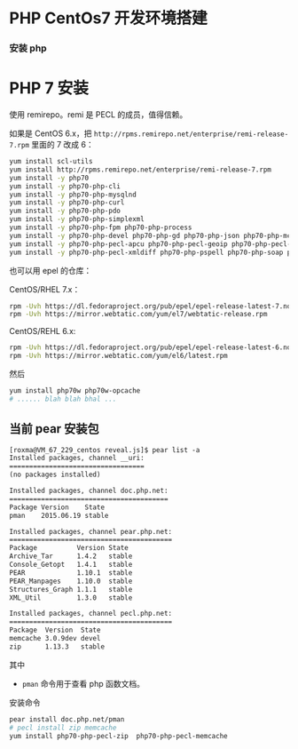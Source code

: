 # PHP CentOs7 开发环境搭建

### 安装 php


# PHP 7 安装

使用 remirepo。remi 是 PECL 的成员，值得信赖。

如果是 CentOS 6.x，把 `http://rpms.remirepo.net/enterprise/remi-release-7.rpm`  里面的 7 改成 6：

```bash
yum install scl-utils
yum install http://rpms.remirepo.net/enterprise/remi-release-7.rpm
yum install -y php70
yum install -y php70-php-cli
yum install -y php70-php-mysqlnd
yum install -y php70-php-curl
yum install -y php70-php-pdo
yum install -y php70-php-simplexml
yum install -y php70-php-fpm php70-php-process
yum install -y php70-php-devel php70-php-gd php70-php-json php70-php-mcrypt php70-php-mbstring php70-php-opcache php70-php-pear 
yum install -y php70-php-pecl-apcu php70-php-pecl-geoip php70-php-pecl-imagick php70-php-pecl-json-post php70-php-pecl-memcache 
yum install -y php70-php-pecl-xmldiff php70-php-pspell php70-php-soap php70-php-tidy php70-php-xml php70-php-xmlrpc
```

也可以用 epel 的仓库：

CentOS/RHEL 7.x：

```bash
rpm -Uvh https://dl.fedoraproject.org/pub/epel/epel-release-latest-7.noarch.rpm
rpm -Uvh https://mirror.webtatic.com/yum/el7/webtatic-release.rpm
```

CentOS/REHL 6.x:

```bash
rpm -Uvh https://dl.fedoraproject.org/pub/epel/epel-release-latest-6.noarch.rpm
rpm -Uvh https://mirror.webtatic.com/yum/el6/latest.rpm
```

然后

```bash
yum install php70w php70w-opcache
# ...... blah blah bhal ...
```


## 当前 pear 安装包


```txt
[roxma@VM_67_229_centos reveal.js]$ pear list -a
Installed packages, channel __uri:
==================================
(no packages installed)

Installed packages, channel doc.php.net:
========================================
Package Version    State
pman    2015.06.19 stable

Installed packages, channel pear.php.net:
=========================================
Package          Version State
Archive_Tar      1.4.2   stable
Console_Getopt   1.4.1   stable
PEAR             1.10.1  stable
PEAR_Manpages    1.10.0  stable
Structures_Graph 1.1.1   stable
XML_Util         1.3.0   stable

Installed packages, channel pecl.php.net:
=========================================
Package  Version  State
memcache 3.0.9dev devel
zip      1.13.3   stable
```

其中

- `pman` 命令用于查看 php 函数文档。

安装命令

```bash
pear install doc.php.net/pman
# pecl install zip memcache
yum install php70-php-pecl-zip  php70-php-pecl-memcache
```


